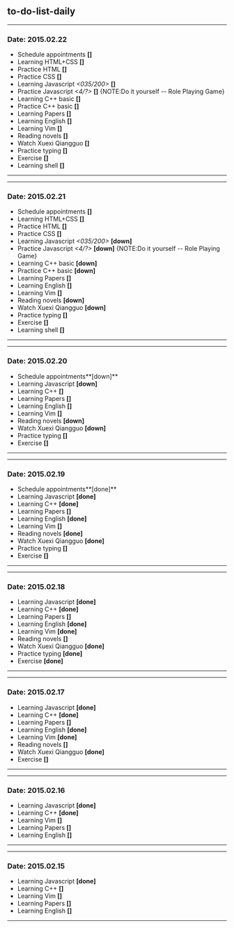 ## to-do-list-daily


***
### Date: 2015.02.22
- Schedule appointments                            **[]**
- Learning HTML+CSS                                **[]**
- Practice HTML                                    **[]**
- Practice CSS                                     **[]**
- Learning Javascript          *<035/200>*         **[]**
- Practice Javascript          *<4/?>*             **[]**  {NOTE:Do it yourself -- Role Playing Game}
- Learning C++ basic                               **[]**
- Practice C++ basic                               **[]**
- Learning Papers                                  **[]**
- Learning English                                 **[]**
- Learning Vim                                     **[]**
- Reading novels                                   **[]**
- Watch Xuexi Qiangguo                             **[]**
- Practice typing                                  **[]**
- Exercise                                         **[]**
- Learning shell                                   **[]**
***


***
### Date: 2015.02.21
- Schedule appointments                     **[]**
- Learning HTML+CSS                         **[]**
- Practice HTML                             **[]**
- Practice CSS                              **[]**
- Learning Javascript          *<035/200>*  **[down]**
- Practice Javascript          *<4/?>*      **[down]**  {NOTE:Do it yourself -- Role Playing Game}
- Learning C++ basic                        **[down]**
- Practice C++ basic                        **[down]**
- Learning Papers                           **[]**
- Learning English                          **[]**
- Learning Vim                              **[]**
- Reading novels                            **[down]**
- Watch Xuexi Qiangguo                      **[down]**
- Practice typing                           **[]**
- Exercise                                  **[]**
- Learning shell                            **[]**
***


***
### Date: 2015.02.20
- Schedule appointments**[down]**
- Learning Javascript  **[down]**
- Learning C++         **[]**
- Learning Papers      **[]**
- Learning English     **[]**
- Learning Vim         **[]**
- Reading novels       **[down]**
- Watch Xuexi Qiangguo **[down]**
- Practice typing      **[]**
- Exercise             **[]**
***


***
### Date: 2015.02.19
- Schedule appointments**[done]**
- Learning Javascript  **[done]**
- Learning C++         **[done]**
- Learning Papers      **[]**
- Learning English     **[done]**
- Learning Vim         **[]**
- Reading novels       **[done]**
- Watch Xuexi Qiangguo **[done]**
- Practice typing      **[]**
- Exercise             **[]**
***


***
### Date: 2015.02.18
- Learning Javascript  **[done]**
- Learning C++         **[done]**
- Learning Papers      **[]**
- Learning English     **[done]**
- Learning Vim         **[done]**
- Reading novels       **[]**
- Watch Xuexi Qiangguo **[done]**
- Practice typing      **[done]**
- Exercise             **[done]**
***


***
### Date: 2015.02.17
- Learning Javascript  **[done]**
- Learning C++         **[done]**
- Learning Papers      **[]**
- Learning English     **[done]**
- Learning Vim         **[done]**
- Reading novels       **[]**
- Watch Xuexi Qiangguo **[done]**
- Exercise             **[]**
***

***
### Date: 2015.02.16
- Learning Javascript  **[done]**
- Learning C++         **[done]**
- Learning Vim         **[]**
- Learning Papers      **[]**
- Learning English     **[]**
***

***
### Date: 2015.02.15
- Learning Javascript  **[done]**
- Learning C++         **[]**
- Learning Vim         **[]**
- Learning Papers      **[]**
- Learning English     **[]**
***
